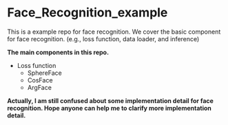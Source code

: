 # Face_Recognition_example

This is a example repo for face recognition. We cover the basic component for face recognition. (e.g., loss function, data loader, and inference)

**The main components in this repo.**
* Loss function
    * SphereFace
    * CosFace
    * ArgFace

**Actually, I am still confused about some implementation detail for face recognition. Hope anyone can help me to clarify more implementation detail.**
